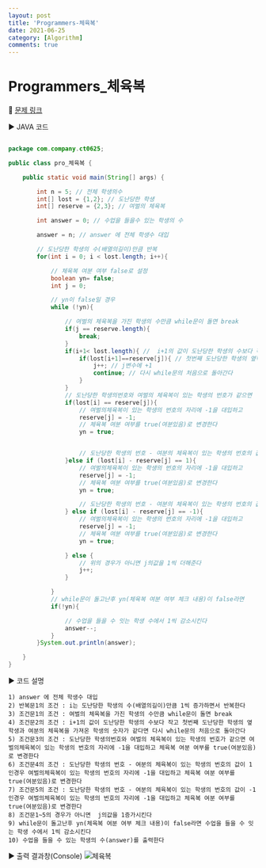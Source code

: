 ```yaml
---
layout: post
title: 'Programmers-체육복'
date: 2021-06-25
category: [Algorithm]
comments: true
---
```


# Programmers\_체육복

🎈 [문제 링크](https://programmers.co.kr/learn/courses/30/lessons/42862)

▶ JAVA 코드

```java

package com.company.ct0625;

public class pro_체육복 {

    public static void main(String[] args) {

        int n = 5; // 전체 학생의수
        int[] lost = {1,2}; // 도난당한 학생
        int[] reserve = {2,3}; // 여벌의 체육복

        int answer = 0; // 수업을 들을수 있는 학생의 수

        answer = n; // answer 에 전체 학생수 대입

        // 도난당한 학생의 수(배열의길이)만큼 반복
        for(int i = 0; i < lost.length; i++){

            // 체육복 여분 여부 false로 설정
            boolean yn= false;
            int j = 0;

            // yn이 false일 경우
            while (!yn){

                // 여벌의 체육복을 가진 학생의 수만큼 while문이 돌면 break
                if(j == reserve.length){
                    break;
                }
                if(i+1< lost.length){ //  i+1의 값이 도난당한 학생의 수보다 작을 때
                    if(lost[i+1]==reserve[j]){ // 첫번째 도난당한 학생의 옆학생과 여분의 체육복을 가져온 학생의 숫자가 같다면
                        j++; // j변수에 +1
                        continue; // 다시 while문의 처음으로 돌아간다
                    }
                }
                // 도난당한 학생의번호와 여벌의 체육복이 있는 학생의 번호가 같으면
                if(lost[i] == reserve[j]){
                    // 여벌의체육복이 있는 학생의 번호의 자리에 -1을 대입하고
                    reserve[j] = -1;
                    // 체육복 여분 여부를 true(여분있음)로 변경한다
                    yn = true;


                    // 도난당한 학생의 번호 - 여분의 체육복이 있는 학생의 번호의 값이 1인경우
                }else if (lost[i] - reserve[j] == 1){
                    // 여벌의체육복이 있는 학생의 번호의 자리에 -1을 대입하고
                    reserve[j] = -1;
                    // 체육복 여분 여부를 true(여분있음)로 변경한다
                    yn = true;

                    // 도난당한 학생의 번호 - 여분의 체육복이 있는 학생의 번호의 값이 -1인경우
                } else if (lost[i] - reserve[j] == -1){
                    // 여벌의체육복이 있는 학생의 번호의 자리에 -1을 대입하고
                    reserve[j] = -1;
                    // 체육복 여분 여부를 true(여분있음)로 변경한다
                    yn = true;

                } else {
                    // 위의 경우가 아니면 j의값을 1씩 더해준다
                    j++;
                }

            }
            // while문이 돌고난후 yn(체육복 여분 여부 체크 내용)이 false라면
            if(!yn){

                // 수업을 들을 수 잇는 학생 수에서 1씩 감소시킨다
                answer--;
            }
        }System.out.println(answer);

    }
}

```

▶ 코드 설명

    1) answer 에 전체 학생수 대입
    2) 반복문1의 조건 : i는 도난당한 학생의 수(배열의길이)만큼 1씩 증가하면서 반복한다
    3) 조건문1의 조건 : 여벌의 체육복을 가진 학생의 수만큼 while문이 돌면 break
    4) 조건문2의 조건 : i+1의 값이 도난당한 학생의 수보다 작고 첫번째 도난당한 학생의 옆학생과 여분의 체육복을 가져온 학생의 숫자가 같다면 다시 while문의 처음으로 돌아간다
    5) 조건문3의 조건 : 도난당한 학생의번호와 여벌의 체육복이 있는 학생의 번호가 같으면 여벌의체육복이 있는 학생의 번호의 자리에 -1을 대입하고 체육복 여분 여부를 true(여분있음)로 변경한다
    6) 조건문4의 조건 : 도난당한 학생의 번호 - 여분의 체육복이 있는 학생의 번호의 값이 1인경우 여벌의체육복이 있는 학생의 번호의 자리에 -1을 대입하고 체육복 여분 여부를 true(여분있음)로 변경한다
    7) 조건문5의 조건 : 도난당한 학생의 번호 - 여분의 체육복이 있는 학생의 번호의 값이 -1인경우 여벌의체육복이 있는 학생의 번호의 자리에 -1을 대입하고 체육복 여분 여부를 true(여분있음)로 변경한다
    8) 조건문1~5의 경우가 아니면  j의값을 1증가시킨다
    9) while문이 돌고난후 yn(체육복 여분 여부 체크 내용)이 false라면 수업을 들을 수 잇는 학생 수에서 1씩 감소시킨다
    10) 수업을 들을 수 있는 학생의 수(answer)를 출력한다

▶ 출력 결과창(Console)
![체육복](https://user-images.githubusercontent.com/65608960/123438176-6573bc00-d60b-11eb-834f-d31a454066ae.JPG)
